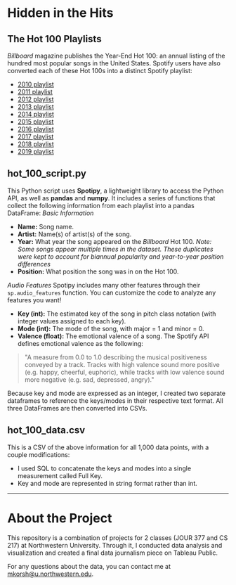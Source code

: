 # Hidden in the Hits

## The Hot 100 Playlists
*Billboard* magazine publishes the Year-End Hot 100: an annual listing of the hundred most popular songs in the United States. Spotify users have also converted each of these Hot 100s into a distinct Spotify playlist:
* [2010 playlist](https://open.spotify.com/playlist/4aUY170nZ3mhkzMpTAXDv2?si=_JHnbbsmShePEDyUCxXr8g)
* [2011 playlist](https://open.spotify.com/playlist/2z3eLip2NlV9quzTEm37cW?si=uufNrP97T5eNNmvmPcfBLg)
* [2012 playlist](https://open.spotify.com/playlist/6ERBbbhAninxZrDNNwFAYD?si=OhsUgsU2TLWGupQgXpTHzg)
* [2013 playlist](https://open.spotify.com/playlist/1KK0RvFmgsUkZ8zELRZgjS)
* [2014 playlist](https://open.spotify.com/playlist/2trgZsxRpWX7sq28yHC40u)
* [2015 playlist](https://open.spotify.com/playlist/6LYxiUgw87zsDPqU0sdalZ)
* [2016 playlist](https://open.spotify.com/playlist/3JbWD8OGutoTKUbR3RvR8u)
* [2017 playlist](https://open.spotify.com/playlist/2XPEN88QyrPQ9zGqS8uS2x)
* [2018 playlist](https://open.spotify.com/playlist/4wSmeoexS546V0zZ0tpMAz)
* [2019 playlist](https://open.spotify.com/playlist/5lO5SKSvwbLetiBt6k7wNX)

## hot_100_script.py
This Python script uses **Spotipy**, a lightweight library to access the Python API, as well as **pandas** and **numpy**. It includes a series of functions that collect the following information from each playlist into a pandas DataFrame:
*Basic Information*
* **Name:** Song name.
* **Artist:** Name(s) of artist(s) of the song.
* **Year:** What year the song appeared on the *Billboard* Hot 100. *Note: Some songs appear multiple times in the dataset. These duplicates were kept to account for biannual popularity and year-to-year position differences*
* **Position:** What position the song was in on the Hot 100.

*Audio Features*
Spotipy includes many other features through their `sp.audio_features` function. You can customize the code to analyze any features you want!
* **Key (int):** The estimated key of the song in pitch class notation (with integer values assigned to each key).
* **Mode (int):** The mode of the song, with major = 1 and minor = 0.
* **Valence (float):** The emotional valence of a song. The Spotify API defines emotional valence as the following:
> "A measure from 0.0 to 1.0 describing the musical positiveness conveyed by a track. Tracks with high valence sound more positive (e.g. happy, cheerful, euphoric), while tracks with low valence sound more negative (e.g. sad, depressed, angry)."

Because key and mode are expressed as an integer, I created two separate dataframes to reference the keys/modes in their respective text format. All three DataFrames are then converted into CSVs.

## hot_100_data.csv
This is a CSV of the above information for all 1,000 data points, with a couple modifications:
* I used SQL to concatenate the keys and modes into a single measurement called Full Key.
* Key and mode are represented in string format rather than int.

---

# About the Project
This repository is a combination of projects for 2 classes (JOUR 377 and CS 217) at Northwestern University. Through it, I conducted data analysis and visualization and created a final data journalism piece on Tableau Public.

For any questions about the data, you can contact me at mkorsh@u.northwestern.edu.
